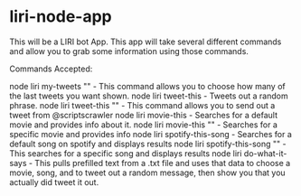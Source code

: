 # liri-node-app
This will be a LIRI bot App.
This app will take several different commands and allow you to grab some information using those commands.

Commands Accepted:

node liri my-tweets "<number of tweets to show>"  - This command allows you to choose how many of the last tweets you want shown.
node liri tweet-this  - Tweets out a random phrase.
node liri tweet-this "<tweet message>"  - This command allows you to send out a tweet from @scriptscrawler
node liri movie-this  - Searches for a default movie and provides info about it.
node liri movie-this "<movie title>" - Searches for a specific movie and provides info
node liri spotify-this-song  - Searches for a default song on spotify and displays results
node liri spotify-this-song "<song name>"  - This searches for a specific song and displays results
node liri do-what-it-says  - This pulls prefilled text from a .txt file and uses that data to choose a movie, song, and to tweet out a random message, then show you that you actually did tweet it out.
